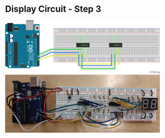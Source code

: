 # Display Circuit - Step 3

![](/assets/display-circuit/breadboard_step3.png)
![](/assets/display-circuit/prototype_step3.jpg)